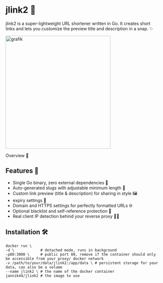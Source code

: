 # jlink2 🚀
jlink2 is a super-lightweight URL shortener written in Go. It creates short links and lets you customize the preview title and description in a snap. ✨

<img width="345" height="370" alt="grafik" src="https://github.com/user-attachments/assets/72b1e2d1-16fd-4ff0-ae61-6edfc6e88b02" />

Overview 🌟
## Features 🎉
- Single Go binary, zero external dependencies 💪
- Auto-generated slugs with adjustable minimum length 🔢
- Custom link preview (title & description) for sharing in style 🖼️
- expiry settings 📅
- Domain and HTTPS settings for perfectly formatted URLs 🌐
- Optional blacklist and self-reference protection 🚫
- Real client IP detection behind your reverse proxy 🕵️‍♂️

## Installation 🛠️

```
docker run \
-d \            # detached mode, runs in background
-p80:3000 \     # public port 80, remove if the container should only be accessible from your proxy/ docker network
-v /path/to/your/data/jlink2:/app/data \ # persistent storage for your data, can also be a volume
--name jlink2 \ # the name of the docker container
jannik44/jlink2 # the image to use
```
